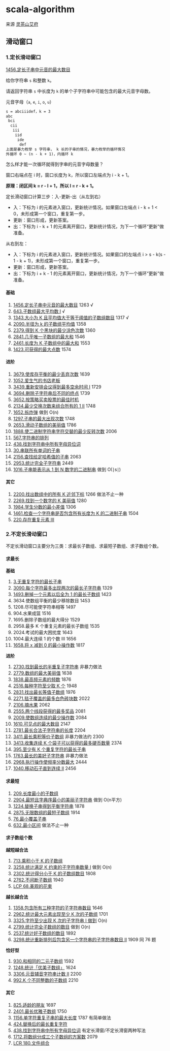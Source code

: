 # scala-algorithm

来源 [灵茶山艾府](https://leetcode.cn/discuss/post/3141566/ru-he-ke-xue-shua-ti-by-endlesscheng-q3yd/)

## 滑动窗口

### 1.定长滑动窗口

[1456.定长子串中元音的最大数目](https://leetcode.cn/problems/maximum-number-of-vowels-in-a-substring-of-given-length/description/)

给你字符串 `s` 和整数 `k`。

请返回字符串 `s` 中长度为 `k` 的单个子字符串中可能包含的最大元音字母数。

元音字母（`a`, `e`, `i`, `o`, `u`）

~~~md
s = abciiidef，k = 3
abc
 bci
  cii
   iii
    iid
	 ide
	  def
上面是暴力枚举 s 字符串， k 长的子串的情况，暴力枚举的循环情况
外循环 0 ~ (n - k + 1)，内循环 k
~~~

怎么样才能一次循环就得到字串的元音字母数量？

窗口右端点在 i 时，窗口长度为 k，所以窗口左端点为 i - k + 1。

**原理：闭区间 k = r - l + 1，所以 l = r - k + 1。**

定长滑动窗口计算三步：入-更新-出（从左到右）

- 入：下标为 i 的元素进入窗口，更新统计情况。如果窗口左端点 i - k + 1 < 0，未形成第一个窗口，重复第一步。
- 更新：窗口形成，更新答案。
- 出：下标为 i - k + 1 的元素离开窗口，更新统计情况，为下一个循环“更新”做准备。

从右到左：

- 入：下标为 i 的元素进入窗口，更新统计情况。如果窗口的左端点 i > s - k(s - 1 - k + 1)，未形成第一个窗口，重复第一步。
- 更新：窗口形成，更新答案。
- 出：下标为 i + k - 1 的元素离开窗口，更新统计情况，为下一个循环“更新”做准备。

#### 基础

1. [1456.定长子串中元音的最大数目](https://leetcode.cn/problems/maximum-number-of-vowels-in-a-substring-of-given-length/description/) 1263 √
2. [643.子数组最大平均数 I](https://leetcode.cn/problems/maximum-average-subarray-i/description/) √
3. [1343.大小为 K 且平均值大于等于阈值的子数组数目](https://leetcode.cn/problems/number-of-sub-arrays-of-size-k-and-average-greater-than-or-equal-to-threshold/description/) 1317 √
4. [2090.半径为 k 的子数组平均值](https://leetcode.cn/problems/k-radius-subarray-averages/description/) 1358
5. [2379.得到 K 个黑块的最少涂色次数](https://leetcode.cn/problems/minimum-recolors-to-get-k-consecutive-black-blocks/) 1360
6. [2841.几乎唯一子数组的最大和](https://leetcode.cn/problems/maximum-sum-of-almost-unique-subarray/) 1546
7. [2461.长度为 K 子数组中的最大和](https://leetcode.cn/problems/maximum-sum-of-distinct-subarrays-with-length-k/) 1553
8. [1423.可获得的最大点数](https://leetcode.cn/problems/maximum-points-you-can-obtain-from-cards/) 1574



#### 进阶

1. [3679.使库存平衡的最少丢弃次数](https://leetcode.cn/problems/minimum-discards-to-balance-inventory/) 1639
2. [1052.爱生气的书店老板](https://leetcode.cn/problems/grumpy-bookstore-owner/)
3. [3439.重新安排会议得到最多空余时间 I](https://leetcode.cn/problems/reschedule-meetings-for-maximum-free-time-i/) 1729
4. [3694.删除子字符串后不同的终点](https://leetcode.cn/problems/distinct-points-reachable-after-substring-removal/) 1739
5. [3652.按策略买卖股票的最佳时机](https://leetcode.cn/problems/best-time-to-buy-and-sell-stock-using-strategy/)
6. [2134.最少交换次数来组合所有的 1 II](https://leetcode.cn/problems/minimum-swaps-to-group-all-1s-together-ii/) 1748
7. [1652.拆炸弹](https://leetcode.cn/problems/defuse-the-bomb/) 做到 O(n)
8. [1297.子串的最大出现次数](https://leetcode.cn/problems/maximum-number-of-occurrences-of-a-substring/) 1748
9. [2653.滑动子数组的美丽值](https://leetcode.cn/problems/sliding-subarray-beauty/) 1786
10. [1888.使二进制字符串字符交替的最少反转次数](https://leetcode.cn/problems/minimum-number-of-flips-to-make-the-binary-string-alternating/) 2006
11. [567.字符串的排列](https://leetcode.cn/problems/permutation-in-string/)
12. [438.找到字符串中所有字母异位词](https://leetcode.cn/problems/find-all-anagrams-in-a-string/)
13. [30.串联所有单词的子串](https://leetcode.cn/problems/substring-with-concatenation-of-all-words/)
14. [2156.查找给定哈希值的子串](https://leetcode.cn/problems/find-substring-with-given-hash-value/) 2063
15. [2953.统计完全子字符串](https://leetcode.cn/problems/count-complete-substrings/) 2449
16. [1016.子串能表示从 1 到 N 数字的二进制串](https://leetcode.cn/problems/binary-string-with-substrings-representing-1-to-n/) 做到 O(∣s∣)



#### 其它

1. [2200.找出数组中的所有 K 近邻下标](https://leetcode.cn/problems/find-all-k-distant-indices-in-an-array/) 1266 做法不止一种
2. [2269.找到一个数字的 K 美丽值](https://leetcode.cn/problems/find-the-k-beauty-of-a-number/) 1280
3. [1984.学生分数的最小差值](https://leetcode.cn/problems/minimum-difference-between-highest-and-lowest-of-k-scores/) 1306
4. [1461.检查一个字符串是否包含所有长度为 K 的二进制子串](https://leetcode.cn/problems/check-if-a-string-contains-all-binary-codes-of-size-k/) 1504
5. [220.存在重复元素 III](https://leetcode.cn/problems/contains-duplicate-iii/)





### 2.不定长滑动窗口

不定长滑动窗口主要分为三类：求最长子数组、求最短子数组、求子数组个数。

#### 求最长

**基础**

1. [3.无重复字符的最长子串](https://leetcode.cn/problems/longest-substring-without-repeating-characters/)
2. [3090.每个字符最多出现两次的最长子字符串](https://leetcode.cn/problems/maximum-length-substring-with-two-occurrences/) 1329
3. [1493.删掉一个元素以后全为 1 的最长子数组](https://leetcode.cn/problems/longest-subarray-of-1s-after-deleting-one-element/) 1423
4. 3634.使数组平衡的最少移除数目 1453
5. 1208.尽可能使字符串相等 1497
6. 904.水果成篮 1516
7. 1695.删除子数组的最大得分 1529
8. 2958.最多 K 个重复元素的最长子数组 1535
9. 2024.考试的最大困扰度 1643
10. 1004.最大连续 1 的个数 III 1656
11. [1658.将 x 减到 0 的最小操作数](https://leetcode.cn/problems/minimum-operations-to-reduce-x-to-zero/) 1817

**进阶**

1. [2730.找到最长的半重复子字符串](https://leetcode.cn/problems/find-the-longest-semi-repetitive-substring/) 非暴力做法
2. [2779.数组的最大美丽值](https://leetcode.cn/problems/maximum-beauty-of-an-array-after-applying-operation/) 1638
3. [1838.最高频元素的频数](https://leetcode.cn/problems/frequency-of-the-most-frequent-element/) 1876
4. [2516.每种字符至少取 K 个](https://leetcode.cn/problems/take-k-of-each-character-from-left-and-right/) 1948
5. [2831.找出最长等值子数组](https://leetcode.cn/problems/find-the-longest-equal-subarray/) 1976
6. [2271.毯子覆盖的最多白色砖块数](https://leetcode.cn/problems/find-the-longest-equal-subarray/) 2022
7. [2106.摘水果](https://leetcode.cn/problems/maximum-fruits-harvested-after-at-most-k-steps/) 2062
8. [2555.两个线段获得的最多奖品](https://leetcode.cn/problems/maximize-win-from-two-segments/) 2081
9. [2009.使数组连续的最少操作数](https://leetcode.cn/problems/minimum-number-of-operations-to-make-array-continuous/) 2084
10. [1610.可见点的最大数目](https://leetcode.cn/problems/maximum-number-of-visible-points/) 2147
11. [2781.最长合法子字符串的长度](https://leetcode.cn/problems/length-of-the-longest-valid-substring/) 2204
12. [3411.最长乘积等价子数组](https://leetcode.cn/problems/maximum-subarray-with-equal-products/) 非暴力做法约 2300
13. [3413.收集连续 K 个袋子可以获得的最多硬币数量](https://leetcode.cn/problems/maximum-coins-from-k-consecutive-bags/) 2374
14. [395.至少有 K 个重复字符的最长子串](https://leetcode.cn/problems/longest-substring-with-at-least-k-repeating-characters/)
15. [1763.最长的美好子字符串](https://leetcode.cn/problems/longest-nice-substring/) 非暴力做法
16. [2968.执行操作使频率分数最大](https://leetcode.cn/problems/apply-operations-to-maximize-frequency-score/) 2444
17. [1040.移动石子直到连续 II](https://leetcode.cn/problems/moving-stones-until-consecutive-ii/) 2456



#### 求最短

1. [209.长度最小的子数组](https://leetcode.cn/problems/minimum-size-subarray-sum/)
2. [2904.最短且字典序最小的美丽子字符串](https://leetcode.cn/problems/shortest-and-lexicographically-smallest-beautiful-string/) 做到 O(n平方)
3. [1234.替换子串得到平衡字符串](https://leetcode.cn/problems/replace-the-substring-for-balanced-string/) 1878
4. [2875.无限数组的最短子数组](https://leetcode.cn/problems/minimum-size-subarray-in-infinite-array/) 1914
5. [76.最小覆盖子串](https://leetcode.cn/problems/minimum-window-substring/)
6. [632.最小区间](https://leetcode.cn/problems/smallest-range-covering-elements-from-k-lists/) 做法不止一种



#### 求子数组个数

**越短越合法**

1. [713.乘积小于 K 的子数组](https://leetcode.cn/problems/subarray-product-less-than-k/)
2. [3258.统计满足 K 约束的子字符串数量 I](https://leetcode.cn/problems/count-substrings-that-satisfy-k-constraint-i/) 做到 O(n)
3. [2302.统计得分小于 K 的子数组数目](https://leetcode.cn/problems/count-subarrays-with-score-less-than-k/) 1808
4. [2762.不间断子数组](https://leetcode.cn/problems/continuous-subarrays/) 1940
5. [LCP 68.美观的花束](https://leetcode.cn/problems/1GxJYY/)



**越长越合法**

1. [1358.包含所有三种字符的子字符串数目](https://leetcode.cn/problems/number-of-substrings-containing-all-three-characters/) 1646
2. [2962.统计最大元素出现至少 K 次的子数组](https://leetcode.cn/problems/count-subarrays-where-max-element-appears-at-least-k-times/) 1701
3. [3325.字符至少出现 K 次的子字符串 I 做到](https://leetcode.cn/problems/count-substrings-with-k-frequency-characters-i/) O(n)
4. [2799.统计完全子数组的数目](https://leetcode.cn/problems/count-complete-subarrays-in-an-array/) 做到 O(n)
5. [2537.统计好子数组的数目](https://leetcode.cn/problems/count-the-number-of-good-subarrays/) 1892
6. [3298.统计重新排列后包含另一个字符串的子字符串数目 II](https://leetcode.cn/problems/count-substrings-that-can-be-rearranged-to-contain-a-string-ii/) 1909 同 76 题



**恰好型**

1. [930.和相同的二元子数组](https://leetcode.cn/problems/binary-subarrays-with-sum/) 1592
2. [1248.统计「优美子数组」](https://leetcode.cn/problems/count-number-of-nice-subarrays/) 1624
3. [3306.元音辅音字符串计数 II](https://leetcode.cn/problems/count-of-substrings-containing-every-vowel-and-k-consonants-ii/) 2200
4. [992.K 个不同整数的子数组](https://leetcode.cn/problems/subarrays-with-k-different-integers/) 2210



#### 其它

1. [825.适龄的朋友](https://leetcode.cn/problems/friends-of-appropriate-ages/) 1697
2. [2401.最长优雅子数组](https://leetcode.cn/problems/longest-nice-subarray/) 1750
3. [1156.单字符重复子串的最大长度](https://leetcode.cn/problems/swap-for-longest-repeated-character-substring/) 1787 有简单做法
4. [424.替换后的最长重复字符](https://leetcode.cn/problems/longest-repeating-character-replacement/)
5. [438.找到字符串中所有字母异位词](https://leetcode.cn/problems/find-all-anagrams-in-a-string/) 有定长滑窗/不定长滑窗两种写法
6. [1712.将数组分成三个子数组的方案数](https://leetcode.cn/problems/ways-to-split-array-into-three-subarrays/) 2079
7. [LCR 180.文件组合](https://leetcode.cn/problems/he-wei-sde-lian-xu-zheng-shu-xu-lie-lcof/)